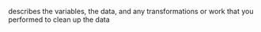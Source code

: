 describes the variables, the data, and any transformations or work that you performed to clean up the data
